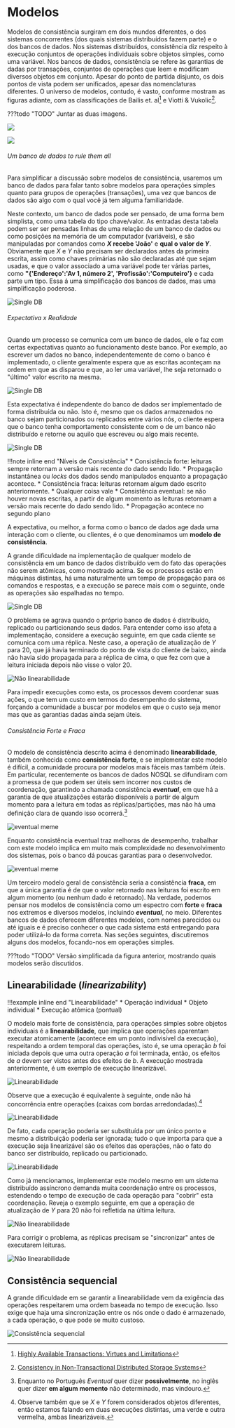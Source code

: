 # Modelos
Modelos de consistência surgiram em dois mundos diferentes, o dos sistemas concorrentes (dos quais sistemas distribuídos fazem parte) e o dos bancos de dados.
Nos sistemas distribuídos, consistência diz respeito à execução conjuntos de operações individuais sobre objetos simples, como uma variável.
Nos bancos de dados, consistência se refere às garantias de dadas por transações, conjuntos de operações que leem e modificam diversos objetos em conjunto.
Apesar do ponto de partida disjunto, os dois pontos de vista podem ser unificados, apesar das nomenclaturas diferentes.
O universo de modelos, contudo, é vasto, conforme mostram as figuras adiante, com as classificações de
Bailis et. al[^highlyavailabletransactions] e Viotti & Vukolic[^consistency].

???todo "TODO"
     Juntar as duas imagens.

[^highlyavailabletransactions]: [Highly Available Transactions: Virtues and Limitations](http://www.vldb.org/pvldb/vol7/p181-bailis.pdf)

[^consistency]: [Consistency in Non-Transactional Distributed Storage Systems](https://arxiv.org/pdf/1512.00168.pdf)

[![](../images/consistency-models2.png)](http://www.vldb.org/pvldb/vol7/p181-bailis.pdf)

[![](../images/consistency-models.png)](https://arxiv.org/abs/1512.00168)


###### Um banco de dados *to rule them all*
Para simplificar a discussão sobre modelos de consistência, usaremos um banco de dados para falar tanto sobre modelos para operações simples quanto para grupos de operações (transações), uma vez que bancos de dados são algo com o qual você já tem alguma familiaridade.

Neste contexto, um banco de dados pode ser pensado, de uma forma bem simplista, como uma tabela do tipo chave/valor.
As entradas desta tabela podem ser ser pensadas linhas de uma relação de um banco de dados ou como posições na memória de um computador (variáveis), e são manipuladas por comandos como **$X$ recebe 'João'** e **qual o valor de $Y$**.
Obviamente que $X$ e $Y$ não precisam ser declarados antes da primeira escrita, assim como chaves primárias não são declaradas até que sejam usadas, e que o valor associado a uma variável pode ter várias partes, como **"{'Endereço':'Av 1, número 2', 'Profissão':'Computeiro'}** e cada parte um tipo. 
Essa á uma simplificação dos bancos de dados, mas uma simplificação poderosa.

![Single DB](../../drawings/disdb.drawio#0)


###### Expectativa x Realidade
Quando um processo se comunica com um banco de dados, ele o faz com certas expectativas quanto ao funcionamento deste banco.
Por exemplo, ao escrever um dados no banco, independentemente de como o banco é implementado, o cliente geralmente espera que as escritas aconteçam na ordem em que as disparou e que, ao ler uma variável, lhe seja retornado o "último" valor escrito na mesma.

![Single DB](../../drawings/disdb.drawio#7)

Esta expectativa é independente do banco de dados ser implementado de forma distribuída ou não. 
Isto é, mesmo que os dados armazenados no banco sejam particionados ou replicados entre vários nós, o cliente espera que o banco tenha comportamento consistente com o de um banco não distribuído e retorne ou aquilo que escreveu ou algo mais recente.

![Single DB](../../drawings/disdb.drawio#1)

!!!note inline end "Níveis de Consistência"
      * Consistência forte: leituras sempre retornam a versão mais recente do dado sendo lido.
           * Propagação instantânea ou *locks* dos dados sendo manipulados enquanto a propagação acontece.
      * Consistência fraca: leituras retornam algum dado escrito anteriormente.
           * Qualquer coisa vale
      * Consistência eventual: se não houver novas escritas, a partir de algum momento as leituras retornam a versão mais recente do dado sendo lido.
           * Propagação acontece no segundo plano

A expectativa, ou melhor, a forma como o banco de dados age dada uma interação com o cliente, ou clientes, é o que denominamos um **modelo de consistência**.

A grande dificuldade na implementação de qualquer modelo de consistência em um banco de dados distribuído vem do fato das operações não serem atômicas, como mostrado acima.
Se os processos estão em máquinas distintas, há uma naturalmente um tempo de propagação para os comandos e respostas, e a execução se parece mais com o seguinte, onde as operações são espalhadas no tempo.

![Single DB](../../drawings/disdb.drawio#2)

O problema se agrava quando o próprio banco de dados é distribuído, replicado ou particionando seus dados. 
Para entender como isso afeta a implementação, considere a execução seguinte, em que cada cliente se comunica com uma réplica.
Neste caso, a operação de atualização de $Y$ para 20, que já havia terminado do ponto de vista do cliente de baixo, ainda não havia sido propagada para a réplica de cima, o que fez com que a leitura iniciada depois não visse o valor 20.

![Não linearabilidade](../../drawings/disdb.drawio#5)

Para impedir execuções como esta, os processos devem coordenar suas ações, o que tem um custo em termos do desempenho do sistema, forçando a comunidade a buscar por modelos em que o custo seja menor mas que as garantias dadas ainda sejam úteis.

###### Consistência Forte e Fraca
O modelo de consistência descrito acima é denominado **linearabilidade**, também conhecida como **consistência forte**, e se implementar este modelo é difícil, a comunidade procura por modelos mais fáceis mas também úteis.
Em particular, recentemente os bancos de dados NOSQL se difundiram com a promessa de que podem ser úteis sem incorrer nos custos de coordenação, garantindo a chamada consistência ***eventual***, em que há a garantia de que atualizações estarão disponíveis a partir de algum momento para a leitura em todas as réplicas/partições, mas não há uma definição clara de quando isso ocorrerá.[^eventual]

[^eventual]: Enquanto no Português *Eventual* quer dizer **possivelmente**, no inglês quer dizer **em algum momento** não determinado, mas vindouro.

![eventual meme](../images/eventual-meme0.png)

Enquanto consistência eventual traz melhoras de desempenho, trabalhar com este modelo implica em muito mais complexidade no desenvolvimento dos sistemas, pois o banco dá poucas garantias para o desenvolvedor.

![eventual meme](../images/eventual-meme.png)



Um terceiro modelo geral de consistência seria a consistência **fraca**, em que a única garantia é de que o valor retornado nas leituras foi escrito em algum momento (ou nenhum dado é retornado).
Na verdade, podemos pensar nos modelos de consistência como um espectro com **forte** e **fraca** nos extremos e diversos modelos, incluindo ***eventual***, no meio.
Diferentes bancos de dados oferecem diferentes modelos, com nomes parecidos ou até iguais e é preciso conhecer o que cada sistema está entregando para poder utilizá-lo da forma correta.
Nas seções seguintes, discutiremos alguns dos modelos, focando-nos em operações simples.

???todo "TODO"
     Versão simplificada da figura anterior, mostrando quais modelos serão discutidos.

<!--Além disso, os modelos podem ser divididos em **Centrados nos Dados**  e **Centrados nos Clientes**, sendo que no primeiro o modelo é definido em termos das garantias de consistência dos dados e, no segundo, em termos das garantias sobre o que os clientes veem.[^util]-->

[^util]: Caso esteja se perguntando se este modelo e estudo tem alguma serventia para você, afinal nos bancos de dados com que trabalhou ou trabalha as operações são agrupadas em **transações** e não executadas individualmente e as transações garantem ACID, lhe asseguro que sim e que falaremos em transações mais adiante.


## Linearabilidade (*linearizability*)

!!!example inline end "Linearabilidade"
     * Operação individual
     * Objeto individual
     * Execução atômica (pontual)

O modelo mais forte de consistência, para operações simples sobre objetos individuais é a **linearabilidade**,
que implica que operações aparentam executar atomicamente (acontece em um ponto indivisível da execução), respeitando a ordem temporal das operações, isto é, se uma operação $b$ foi iniciada depois que uma outra operação $a$ foi terminada, então, os efeitos de $a$ devem ser vistos antes dos efeitos de $b$.
A execução mostrada anteriormente, é um exemplo de execução linearizável.

![Linearabilidade](../../drawings/disdb.drawio#2)

Observe que a execução é equivalente à seguinte, onde não há concorrência entre operações (caixas com bordas arredondadas).[^multiplas]

[^multiplas]: Observe também que se $X$ e $Y$ forem considerados objetos diferentes, então estamos falando em duas execuções distintas, uma verde e outra vermelha, ambas linearizáveis.

![Linearabilidade](../../drawings/disdb.drawio#3)

De fato, cada operação poderia ser substituída por um único ponto e mesmo a distribuição poderia ser ignorada; tudo o que importa para que a execução seja linearizável são os efeitos das operações, não o fato do banco ser distribuído, replicado ou particionado.

![Linearabilidade](../../drawings/disdb.drawio#4)

Como já mencionamos, implementar este modelo mesmo em um sistema distribuído assíncrono demanda muita coordenação entre os processos, estendendo o tempo de execução de cada operação para "cobrir" esta coordenação. 
Reveja o exemplo seguinte, em que a operação de atualização de $Y$ para 20 não foi refletida na última leitura.

![Não linearabilidade](../../drawings/disdb.drawio#5)

Para corrigir o problema, as réplicas precisam se "sincronizar" antes de executarem leituras.

![Não linearabilidade](../../drawings/disdb.drawio#6)


## Consistência sequencial
A grande dificuldade em se garantir a linearabilidade vem da exigência das operações respeitarem uma ordem baseada no tempo de execução. Isso exige que haja uma sincronização entre os nós onde o dado é armazenado, a cada operação, o que pode se muito custoso.



![Consistência sequencial](../../drawings/disdb.drawio#5)

